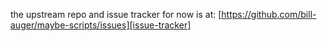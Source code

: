 the upstream repo and issue tracker for now is at:
[https://github.com/bill-auger/maybe-scripts/issues][issue-tracker]

[issue-tracker]: https://github.com/bill-auger/maybe-scripts/issues
